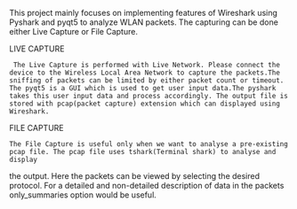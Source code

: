 This project mainly focuses on implementing features of Wireshark using Pyshark and pyqt5 to analyze WLAN packets. The capturing can be done either Live Capture or File Capture.

LIVE CAPTURE

     The Live Capture is performed with Live Network. Please connect the device to the Wireless Local Area Network to capture the packets.The sniffing of packets can be limited by either packet count or timeout. The pyqt5 is a GUI which is used to get user input data.The pyshark takes this user input data and process accordingly. The output file is stored with pcap(packet capture) extension which can displayed using Wireshark.  


FILE CAPTURE

    The File Capture is useful only when we want to analyse a pre-existing pcap file. The pcap file uses tshark(Terminal shark) to analyse and display
 the output. Here the packets can be viewed by selecting the desired protocol. For a detailed and non-detailed description of data in the packets only_summaries option would be useful.
